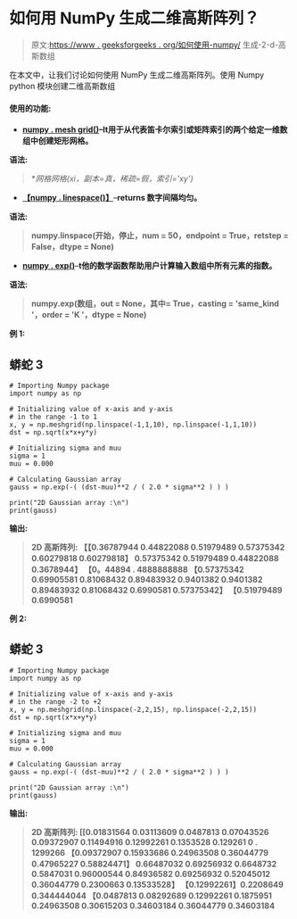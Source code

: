 # 如何用 NumPy 生成二维高斯阵列？

> 原文:[https://www . geeksforgeeks . org/如何使用-numpy/](https://www.geeksforgeeks.org/how-to-generate-2-d-gaussian-array-using-numpy/) 生成-2-d-高斯数组

在本文中，让我们讨论如何使用 NumPy 生成二维高斯阵列。使用 Numpy python 模块创建二维高斯数组

#### **使用的功能:**

*   [**numpy . mesh grid()**](https://www.geeksforgeeks.org/numpy-meshgrid-function/)**–**It**用于从代表笛卡尔索引或矩阵索引的两个给定一维数组中创建矩形网格。**

****语法:****

> **网格网格(*xi，副本=真，稀疏=假，索引='xy')**

*   **[**【numpy . linespace()】**](https://www.geeksforgeeks.org/numpy-linspace-python/)**–**returns 数字间隔均匀。**

****语法:****

> **numpy.linspace(开始，停止，num = 50，endpoint = True，retstep = False，dtype = None)**

*   **[**numpy . exp()**](https://www.geeksforgeeks.org/numpy-exp-python/)**–**t他的数学函数帮助用户计算输入数组中所有元素的指数。**

****语法:****

> **numpy.exp(数组，out = None，其中= True，casting = 'same_kind '，order = 'K '，dtype = None)**

****例 1:****

## **蟒蛇 3**

```
# Importing Numpy package
import numpy as np

# Initializing value of x-axis and y-axis
# in the range -1 to 1
x, y = np.meshgrid(np.linspace(-1,1,10), np.linspace(-1,1,10))
dst = np.sqrt(x*x+y*y)

# Initializing sigma and muu
sigma = 1
muu = 0.000

# Calculating Gaussian array
gauss = np.exp(-( (dst-muu)**2 / ( 2.0 * sigma**2 ) ) )

print("2D Gaussian array :\n")
print(gauss)
```

****输出:****

> **2D 高斯阵列:
> 【【0.36787944 0.44822088 0.51979489 0.57375342 0.60279818 0.60279818】
> 0.57375342 0.51979489 0.44822088 0.3678944】
> 【0。44894 . 4888888888
> 【0.57375342 0.69905581 0.81068432 0.89483932 0.9401382 0.9401382
> 0.89483932 0.81068432 0.6990581 0.57375342】
> 【0.51979489 0.6990581**

****例 2:****

## **蟒蛇 3**

```
# Importing Numpy package
import numpy as np

# Initializing value of x-axis and y-axis
# in the range -2 to +2
x, y = np.meshgrid(np.linspace(-2,2,15), np.linspace(-2,2,15))
dst = np.sqrt(x*x+y*y)

# Initializing sigma and muu
sigma = 1
muu = 0.000

# Calculating Gaussian array
gauss = np.exp(-( (dst-muu)**2 / ( 2.0 * sigma**2 ) ) )

print("2D Gaussian array :\n")
print(gauss)
```

****输出:****

> **2D 高斯阵列:
> [[0.01831564 0.03113609 0.0487813 0.07043526 0.09372907 0.11494916
> 0.12992261 0.1353528 0.129261 0 . 1299266
> 【0.09372907 0.15933686 0.24963508 0.36044779 0.47965227 0.58824471】
> 0.66487032 0.69256932 0.6648732 0.5847031 0.96000544 0.84936582 0.69256932 0.52045012
> 0.36044779 0.2300663 0.13533528】
> 【0.12992261】0.2208649 0.344444044
> 【0.0487813 0.08292689 0.12992261 0.1875951 0.24963508 0.30615203
> 0.34603184 0.36044779 0.34603184**